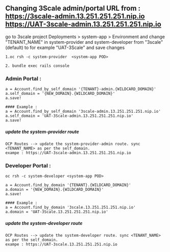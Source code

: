 
## Changing 3Scale admin/portal URL from : https://3scale-admin.13.251.251.251.nip.io https://UAT-3scale-admin.13.251.251.251.nip.io
go to 3scale project Deployments > system-app > Environment and change "TENANT_NAME" in system-provider and system-developer from "3scale" (default) to for example "UAT-3Scale" and save changes
```
1.oc rsh -c system-provider  <system-app POD>
```

```
2. bundle exec rails console
```

### Admin Portal : 
```
a = Account.find_by_self_domain '{TENANT}-admin.{WILDCARD_DOMAIN}'
a.self_domain = '{NEW_DOMAIN}.{WILDCARD_DOMAIN}'
a.save!

#### Example : 
a = Account.find_by_self_domain '3scale-admin.13.251.251.251.nip.io'
a.self_domain = 'UAT-3Scale-admin.13.251.251.251.nip.io'
a.save!
```
##### update the system-provider route
````
OCP Routes --> update the system-provider-admin route. sync <TENANT_NAME> as per the self_domain.
exampe : https://UAT-3scale-admin.13.251.251.251.nip.io 
````

### Developer Portal :
```
oc rsh -c system-developer <system-app POD>

a = Account.find_by_domain '{TENANT}.{WILDCARD_DOMAIN}'
a.domain = '{NEW_DOMAIN}.{WILDCARD_DOMAIN}'
a.save!

#### Example : 
a = Account.find_by_domain '3scale.13.251.251.251.nip.io'
a.domain = 'UAT-3Scale.13.251.251.251.nip.io'
```
##### update the system-developer route
````
OCP Routes --> update the system-developer route. sync <TENANT_NAME> as per the self_domain.
exampe : https://UAT-3scale.13.251.251.251.nip.io 
